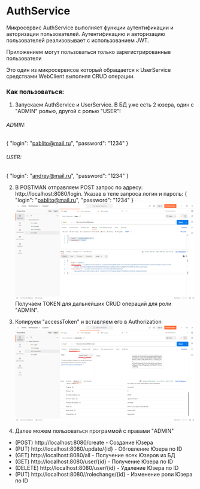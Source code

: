 # AuthService 

Микросервис AuthService выполняет функции аутентификации и авторизации пользователей.
Аутентификацию и авторизацию пользователей реализовывает с использованием JWT.

Приложением могут пользоваться только зарегистрированные пользователи

Это один из микросервисов который обращается к UserService средствами WebClient выполняя
CRUD операции.

### Как пользоваться:
1) Запускаем AuthService и UserService. В БД уже есть 2 юзера, один с "ADMIN" ролью,
другой с ролью "USER"!
###### ADMIN:
{
"login": "pablito@mail.ru",
"password": "1234"
}
###### USER:
{
"login": "andrey@mail.ru",
"password": "1234"
}

2) В POSTMAN отправляем POST запрос по адресу: http://localhost:8080/login.
Указав в теле запроса логин и пароль:
   {
   "login": "pablito@mail.ru",
   "password": "1234"
   }
![img_2.png](img_2.png)
Получаем TOKEN для дальнейших CRUD операций для роли "ADMIN".

3) Копируем "accessToken" и вставляем его в Authorization 
![img_3.png](img_3.png)

4) Далее можем пользоваться программой с правами "ADMIN" 
- (POST) http://localhost:8080/create - Создание Юзера
- (PUT) http://localhost:8080/update/{id}  - Обговление Юзера по ID
- (GET) http://localhost:8080/all - Получение всех Юзеров из БД
- (GET) http://localhost:8080/user/{id} - Получение Юзера по ID
- (DELETE) http://localhost:8080/user/{id} - Удаление Юзера по ID
- (PUT) http://localhost:8080//rolechange/{id} - Изменение роли Юзера по ID

